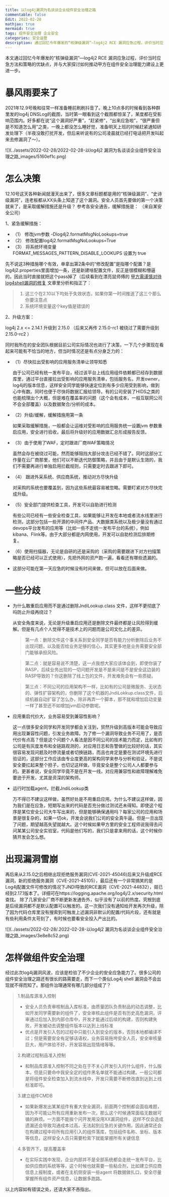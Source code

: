 ```yaml
---
title: 以log4j漏洞为名谈谈企业组件安全治理之路
commentable: false
Edit: 2022-02-28
mathjax: true
mermaid: true
tags: 组件安全治理 企业安全
categories: 安全运营
description: 通过回忆今年爆发的“核弹级漏洞”—log4j2 RCE 漏洞应急过程，评价当时应急方法和策略的优缺点，并期待与大家探讨如何推动甲方在组件安全治理能力建设上更进一步。
---
```


本文通过回忆今年爆发的“核弹级漏洞”—log4j2 RCE 漏洞应急过程，评价当时应急方法和策略的优缺点，并与大家探讨如何推动甲方在组件安全治理能力建设上更进一步。

# 暴风雨要来了

2021年12.9号晚和往常一样准备睡前刷刷抖音了。晚上10点多的时候看到各种群里发的log4j  DNSLog的截图，当时第一眼看到这个截图都惊呆了，某度都在受影响范围内。好多都在说“这个漏洞好严重”，“赶紧修”，“出来应急啦”，“很严重但是不知道怎么用”之类，一晚上都没怎么睡好觉，准备明天上班的时候赶紧通知研发处理下（半夜没敢打扰开发，但后来听说有的公司凌晨就已经打电话把开发叫起来去修漏洞了～）。

![](../assets/2022-02-28/2022-02-28-以log4j2 漏洞为名谈谈企业组件安全治理之路_images/5160ef1c.png)

# 怎么决策

12.10号这天各种新闻就漫天出来了，很多文章标题都是用的“核弹级漏洞”、“史诗级漏洞”，连老板都从XX头条上知道了这个漏洞。安全人员首先要做的第一个决策就来了，是采取缓解措施还是升级？
参考各安全通告，缓解措施是：
（来自某安全公司）

<bold> 1、紧急缓解措施：</bold>

- （1） 修改jvm参数 -Dlog4j2.formatMsgNoLookups=true     
- （2） 修改配置log4j2.formatMsgNoLookups=True
- （3） 将系统环境变量 FORMAT_MESSAGES_PATTERN_DISABLE_LOOKUPS 设置为 true

先不说这3种措施哪个有效，单拿出第2条中的“修改配置”是指哪个配置？是log4j2.properties里面增加一条，还是新建啥配置文件，反正是很模糊和懵逼的。因此当时直接就把这个pass掉了（后续看到在漂亮鼠师傅的 [甲方需谨慎对待log4shell漏洞的修复](http://mp.weixin.qq.com/s?__biz=MzIxNDAyNjQwNg==&mid=2456098698&idx=1&sn=8c66b476cb303bdf413337bc5c92e127&chksm=803c6643b74bef55d1606a424e555ef09e27b8736928acdca027332453c6d9e4d7a11d7e589d#rd)
文章里分析和指正了：
> 1. 这三个在2.10以下均处于失效状态，如果你第一时间推送了这三个那么你要注意点
> 2. 系统环境变量这个key值是错误的

<bold> 2、升级方案：</bold>

log4j 2.x <= 2.14.1 升级到 2.15.0 （后来又再传 2.15.0-rc1 被绕过了需要升级到2.15.0-rc2 ）

同时我所在的安全团队根据目前公司实际情况也进行了决策，一下几个步骤现在看起来可能有不恰当的地方，但当时情况还是有点分身乏力的：

- （1）尽快拉出受影响的应用服务清单让领导知悉

   由于公司已经有统一发布平台，经过该平台上线应用组件依赖都已经存到数据库里，通过平台直接拉出受影响的应用服务清单，包括服务名，开发owner，log4j的版本信息，这样安全同学能够快速定位到有多少应用受到影响，做到心中有数。同时也便于尽快将数据汇报给领导。有的公司安装了HIDS之类的也能梳理出个大概，但是难在覆盖率的问题（这个会有成本，一般互联网公司不会全部覆盖）以及数据聚合/分析的成本。

- （2）升级/缓解，缓解措施用第一条
  
   如果采取缓解措施，一般都会让运维对受影响的应用服务统一设置jvm 参数重启应用，安全进行验收，最后将升级好的应用数据汇总形成报告反馈。
- （3）由于使用了WAF，定时跟进厂商WAF策略情况

   虽然会存在被绕过可能，然而能够阻挡大部分攻击已经不错了。同时这部分工作量在云厂商那里，他们可以不断迭代防御策略，并且由于是默认生效的，我们不需要再进行单独启用拦截规则，只需要定时去跟进下即可。

- （4） 跟进外采系统、供应商系统，推动对方尽快升级
   
   对采购的系统也要覆盖到，因为这些系统最容易被忽略。需要盯紧对方尽快完成升级。

- （5）安全部门提供检查工具，开发可以自助进行检测
 
   有些公司已经有一些安全检查工具，如果能够让开发在本地或者流水线里进行检测，这部分包括一些开源的中间件产品、大数据类系统以及极少量没有通过devops平台发布的应用等（比如一些不走统一发布平台的系统），例如kibana、Flink等。由于大部分都是内网使用，开发可以自助检测后排期修复。

- （6）使用扫描器，无论是自研的还是采购的（采购的需要跟进下对方扫描策略是否已经可以正式使用），先把外网的资产跑一遍，看看还有哪些遗漏的。
- 这部分可能在第一天应急的时候没有时间来做，但可以放在后面来做。

# 一些分歧
- 为什么敢重启应用而不是通过删除JndiLookup.class 文件，这样不更彻底了吗防止升级再绕过？
      
    从安全角度来说，无论是升级重启应用还是删除文件最终都是让风险得到缓解。但是有几点个人觉得不是技术上的问题而是公司文化上的差异。

    > 第一点：删除文件这个事关系到安全同学是否有能力分析删除后业务不出现问题，以及能否给业务足够的信心，其实更多地是业务需要安全部门能够承担风险。

    > 第二点：就是容易说不清楚，这一点我想大家应该体会到，即使你装了RASP，后续业务出现的一切问题开发是不是来问是不是安全这边装的RASP导致的？你这删除了线上包的文件，开发难免会有一些质疑。

    > 第三点：不同公司的应用架构不一样，比如有的公司是微服务、无状态的、弹性扩容架构的，你删除了这个机器的JndiLokkup.class文件，后续机器自动扩容了怎么办，除非再弄一个脚本，那不就和增加启动变量一样了甚至还不如增加jvm启动参数呢。

- 应用重启代价大，业务容易受到兼容性影响？
    
     这一点很多安全同学和开发同学都会关注到，贸然升级到高版本可能会导致应用出现兼容性问题，引发业务故障。为了修一个漏洞导致业务不可用了，是否代价有点高？但是这个问题个人看法是因不同公司的技术能力而定，比如有的公司是有灰度发布和全链路观测的，对应用日志和告警做的比较好的话，其实很容易发现问题及时停流量或者切换链路，而且也肯定是要在测试环境先进行验证的，这部分工作应该由专业度更高的架构同学来参与分析和验证，不是说安全要扛起来整个担子，也切记这样做，毕竟安全是整个公司人人都要参与的。更甚者说，安全同学毕竟不是在开发一线，对应用兼容性和故障理解难免要逊于开发，尤其是资深的架构师。

- 运行时加载agent，拦截JndiLookup类

    万不得已不建议这样做，虽然好处是不用重启应用。为什么不建议这样做，因为我们是在应急，短期写出来的代码是否充分做过测试还未得知。即使这个程序是某位安全公司大牛写出来的，但是能够确保通用吗？每家公司的应用和场景是很复杂的，如果一切ok，开发会说我们公司的安全真牛逼。但是一旦出现了问题，期望越高失望就越大。这个时候如果甲方里的安全工程师说我得去问问某某公司安全实验室，代码是他们写的，我们只是拿来用的话，这个时候你猜开发会怎么想。

# 出现漏洞雪崩
再后来从2.15.0之后相继出现拒绝服务漏洞(CVE-2021-45046)后来又升级成RCE漏洞，新的拒绝服务漏洞（CVE-2021-45105），最后还有一个非常搞笑的是Log4j配置文件可修改的情况下JNDI导致的RCE漏洞（CVE-2021-44832），叕已经到2.17.1版本了。详细可在https://logging.apache.org/log4j/2.x/security.html 查找。
除了几家安全厂商不断更新发通告外，似乎没有了以前的热度。究根到底是后续漏洞都不是默认配置可以触发的。这一次我们没有通知给开发再次升级，除了因为代码仓库里没有搜索到可触发上述漏洞非默认的配置/代码片段，还有就是有些利用条件太苛刻了，有时候也要看安全投入产出比的。

![](../assets/2022-02-28/.2022-02-28-以log4j2 漏洞为名谈谈企业组件安全治理之路_images/3e8e8c52.png)

# 怎样做组件安全治理
经过此次log4j漏洞风波，应该是检验了不少企业的安全应急能力了。很多公司的组件安全治理之路还有很长的路需要走，而下一个类似Log4j shell 漏洞会不会出现就不得而知了。那组件治理通常有哪几部分组成了？
> 1.制品库源准入控制
> - 安全人员负责审核制品入库标准，由质量团队负责制品的动态调整，比如开发同学需要新的组件了，安全审核此组件是否有历史高危漏洞，评审通过后加入到内部仓库中，开发才能通过后续的构建，否则构建失败，开发被动去调整组件版本以达到上线标准
> - 优点是开发引入包的过程中只能引入到安全的版本，否则本地都编译不过；但是需要安全有足够话语权，业务容易拖垮安全人员，安全审核量巨大，用户体验不好，开发容易出现情绪等等。

> 2.构建过程制品准入控制
> - 和制品库源准入控制不同之处在于不关心开发引入的什么组件，什么版本，但是只要命中我安全定的组件黑名单就不能通过构建。一般公司都是将组件安全检查加入到流水线中，开发只需要不断修改直到达到上线标准即可。

> 3.建立组件CMDB
> - 如果新爆发出某某组件有重大安全漏洞，前面两个控制都会面临难题，因为不可能让所有应用重新发布一次，那么这个时候通常面临无数据可循的麻烦。一方面不能挨个问开发用没用XX漏洞组件，这样不仅会造成遗漏还会导致沟通成本过高，无法起到应急的关键作用。因此通常还会在构建过程中将所有应用引入的组件落库，包括组件名称、坐标、版本等信息，这样安全人员只需要检索下就能掌握所有关键信息

> 4.多管齐下，提高覆盖率
> - 在实际实践中发现，企业内部并不是全部系统都会走统一发布平台，比如供应商的系统等等，这个时候也就需要一些粘合剂，比如建立供应商信息上报制度，或者在主机侧安装一些agent 将数据做扎口，安全尽量掌握所有组件资产信息，让数据多跑路。

以上内容如有错误之处，还请大家不吝指出。

